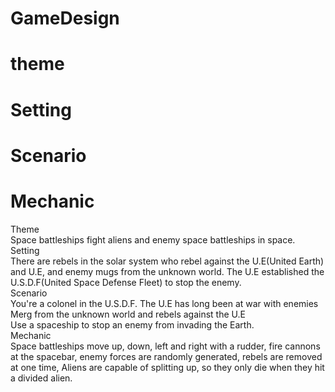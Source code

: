 GameDesign
==========
# theme  
# Setting  
# Scenario  
# Mechanic  
Theme  
Space battleships fight aliens and enemy space battleships in space.  
Setting  
There are rebels in the solar system who rebel against the U.E(United Earth) and U.E, and enemy mugs from the unknown world. The U.E established the U.S.D.F(United Space Defense Fleet) to stop the enemy.  
Scenario  
You're a colonel in the U.S.D.F. The U.E has long been at war with enemies Merg from the unknown world and rebels against the U.E  
Use a spaceship to stop an enemy from invading the Earth.  
Mechanic  
Space battleships move up, down, left and right with a rudder, fire cannons at the spacebar, enemy forces are randomly generated, rebels are removed at one time, Aliens are capable of splitting up, so they only die when they hit a divided alien.  
